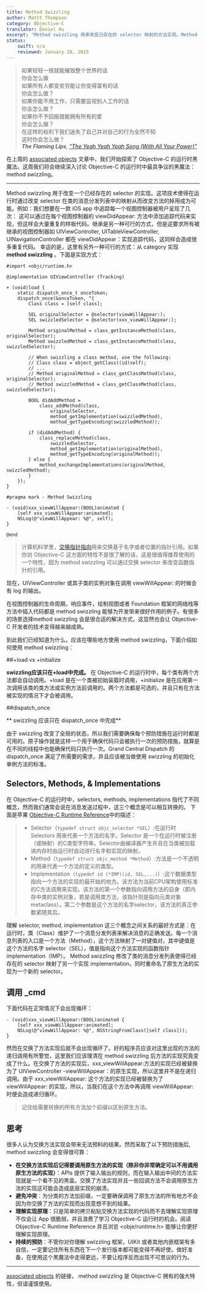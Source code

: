 ```yaml
---
title: Method Swizzling
author: Mattt Thompson
category: Objective-C
translator: Daniel Hu
excerpt: "Method swizzling 用来改变已存在的 selector 映射的方法实现。Method swizzling 通过在运行时修改类的消息分发列表中 selector 与实现的映射使得在运行时修改方法的调用成为可能。"
status:
    swift: n/a
    reviewed: January 28, 2015
---
```


> 如果轻轻一按就能摧毁整个世界的话<br/>
> 你会怎么做<br/>
> 如果所有人都变贫穷能让你变得富有的话<br/>
> 你会怎么做？<br/>
> 如果你能不用工作，只需要监视别人工作的话<br/>
> 你会怎么做？<br/>
> 如果你不予回报就能拥有所有的爱<br/>
> 你会怎么做？<br/>
> 在这样的权利下我们迷失了自己并对自己的行为全然不知<br/>
> 这时你会怎么做？<br/>
> <cite><strong>The Flaming Lips</strong>, <em><a href="http://en.wikipedia.org/wiki/The_Yeah_Yeah_Yeah_Song_(With_All_Your_Power)">"The Yeah Yeah Yeah Song (With All Your Power)"</a></em></cite>

在上周的 [associated objects](http://nshipster.com/associated-objects/) 文章中，我们开始探索了 Objective-C 的运行时黑魔法。这周我们将会继续深入讨论 Objective-C 的运行时中最具争议的黑魔法：method swizzling。

* * *

Method swizzling 用于改变一个已经存在的 selector 的实现。这项技术使得在运行时通过改变 selector 在类的消息分发列表中的映射从而改变方法的掉用成为可能。例如：我们想要在一款 iOS app 中追踪每一个视图控制器被用户呈现了几次：
这可以通过在每个视图控制器的 viewDidAppear: 方法中添加追踪代码来实现，但这样会大量重复的样板代码。继承是另一种可行的方式，但是这要求所有被继承的视图控制器如 UIViewController, UITableViewController, UINavigationController 都在 viewDidAppear：实现追踪代码，这同样会造成很多重复代码。
幸运的是，这里有另外一种可行的方式：从 category 实现 **method swizzling** 。下面是实现方式：

~~~ {objective-c}
#import <objc/runtime.h>

@implementation UIViewController (Tracking)

+ (void)load {
    static dispatch_once_t onceToken;
    dispatch_once(&onceToken, ^{
        Class class = [self class];

        SEL originalSelector = @selector(viewWillAppear:);
        SEL swizzledSelector = @selector(xxx_viewWillAppear:);

        Method originalMethod = class_getInstanceMethod(class, originalSelector);
        Method swizzledMethod = class_getInstanceMethod(class, swizzledSelector);

        // When swizzling a class method, use the following:
        // Class class = object_getClass((id)self);
        // ...
        // Method originalMethod = class_getClassMethod(class, originalSelector);
        // Method swizzledMethod = class_getClassMethod(class, swizzledSelector);

        BOOL didAddMethod =
            class_addMethod(class,
                originalSelector,
                method_getImplementation(swizzledMethod),
                method_getTypeEncoding(swizzledMethod));

        if (didAddMethod) {
            class_replaceMethod(class,
                swizzledSelector,
                method_getImplementation(originalMethod),
                method_getTypeEncoding(originalMethod));
        } else {
            method_exchangeImplementations(originalMethod, swizzledMethod);
        }
    });
}

#pragma mark - Method Swizzling

- (void)xxx_viewWillAppear:(BOOL)animated {
    [self xxx_viewWillAppear:animated];
    NSLog(@"viewWillAppear: %@", self);
}

@end
~~~

> 计算机科学里，[交换指针指向](http://en.wikipedia.org/wiki/Pointer_swizzling)用来交换基于名字或者位置的指针引用。如果你对 Objective-C 这方面的特性不是很了解的话，这是很值得推荐使用的一个特性，因为 method swizzling 可以通过交换 selector 来改变函数指针的引用。

现在，UIViewController 或其子类的实例对象在调用 viewWillAppear: 的时候会有 log 的输出。

在视图控制器的生命周期，响应事件，绘制视图或者 Foundation 框架的网络栈等方法中插入代码都是 method swizzling 能够为开发带来很好作用的例子。有很多的场景选择method swizzling 会是很合适的解决方式，这显然也会让 Objective-C 开发者的技术变得越来越成熟。

到此我们已经知道为什么，应该在哪些地方使用 method swizzling，下面介绍如何使用 method swizzling：

##+load vs +initialize

**swizzling应该只在+load中完成。**
在 Objective-C 的运行时中，每个类有两个方法都会自动调用。+load 是在一个类被初始装载时调用，+initialize 是在应用第一次调用该类的类方法或实例方法前调用的。两个方法都是可选的，并且只有在方法被实现的情况下才会被调用。

##dispatch_once

** swizzling 应该只在 dispatch_once 中完成**

由于 swizzling 改变了全局的状态，所以我们需要确保每个预防措施在运行时都是可用的。原子操作就是这样一个用于确保代码只会被执行一次的预防措施，就算是在不同的线程中也能确保代码只执行一次。Grand Central Dispatch 的 dispatch_once 满足了所需要的需求，并且应该被当做使用 swizzling 的初始化单例方法的标准。

## Selectors, Methods, & Implementations

在 Objective-C 的运行时中，selectors, methods, implementations 指代了不同概念，然而我们通常会说在消息发送过程中，这三个概念是可以相互转换的。
下面是苹果 [Objective-C Runtime Reference](https://developer.apple.com/library/mac/documentation/Cocoa/Reference/ObjCRuntimeRef/Reference/reference.html#//apple_ref/c/func/method_getImplementation)中的描述：
> - Selector（`typedef struct objc_selector *SEL`）:在运行时 Selectors 用来代表一个方法的名字。Selector 是一个在运行时被注册（或映射）的C类型字符串。Selector由编译器产生并且在当类被加载进内存时由运行时自动进行名字和实现的映射。
> - Method（`typedef struct objc_method *Method`）:方法是一个不透明的用来代表一个方法的定义的类型。
> - Implementation（`typedef id (*IMP)(id, SEL,...)`）:这个数据类型指向一个方法的实现的最开始的地方。该方法为当前CPU架构使用标准的C方法调用来实现。该方法的第一个参数指向调用方法的自身（即内存中类的实例对象，若是调用类方法，该指针则是指向元类对象metaclass）。第二个参数是这个方法的名字selector，该方法的真正参数紧随其后。

理解 selector, method, implementation 这三个概念之间关系的最好方式是：在运行时，类（Class）维护了一个消息分发列表来解决消息的正确发送。每一个消息列表的入口是一个方法（Method），这个方法映射了一对键值对，其中键值是这个方法的名字 selector（SEL），值是指向这个方法实现的函数指针 implementation（IMP）。
Method swizzling 修改了类的消息分发列表使得已经存在的 selector 映射了另一个实现 implementation，同时重命名了原生方法的实现为一个新的 selector。

## 调用 _cmd

下面代码在正常情况下会出现循环：
~~~{objective-c}
- (void)xxx_viewWillAppear:(BOOL)animated {
    [self xxx_viewWillAppear:animated];
    NSLog(@"viewWillAppear: %@", NSStringFromClass([self class]));
}
~~~

然而在交换了方法实现后就不会出现循环了。好的程序员应该对这里出现的方法的递归调用有所警觉，这里我们应该理清在 method swizzling 后方法的实现究竟变成了什么。在交换了方法的实现后，xxx_viewWillAppear:方法的实现已经被替换为了 UIViewController -viewWillAppear：的原生实现，所以这里并不是在递归调用。由于 xxx_viewWillAppear: 这个方法的实现已经被替换为了 viewWillAppear: 的实现，所以，当我们在这个方法中再调用 viewWillAppear: 时便会造成递归循环。

> 记住给需要转换的所有方法加个前缀以区别原生方法。

## 思考

很多人认为交换方法实现会带来无法预料的结果。然而采取了以下预防措施后, method swizzling 会变得很可靠：

- **在交换方法实现后记得要调用原生方法的实现（除非你非常确定可以不用调用原生方法的实现）**：APIs 提供了输入输出的规则，而在输入输出中间的方法实现就是一个看不见的黑盒。交换了方法实现并且一些回调方法不会调用原生方法的实现这可能会造成底层实现的崩溃。
- **避免冲突**：为分类的方法加前缀，一定要确保调用了原生方法的所有地方不会因为你交换了方法的实现而出现意想不到的结果。
- **理解实现原理**：只是简单的拷贝粘贴交换方法实现的代码而不去理解实现原理不仅会让 App 很脆弱，并且浪费了学习 Objective-C 运行时的机会。阅读 Objective-C Runtime Reference 并且浏览 <obje/runtime.h> 能够让你更好理解实现原理。
- **持续的预防**：不管你对你理解 swlzzling 框架，UIKit 或者其他内嵌框架有多自信，一定要记住所有东西在下一个发行版本都可能变得不再好使。做好准备，在使用这个黑魔法中走得更远，不要让程序反而出现不可思议的行为。

* * * 

[associated objects](http://nshipster.cn/associated-objects/) 的链接， method swizzling 是 Objective-C 拥有的强大特性，但请谨慎使用。


